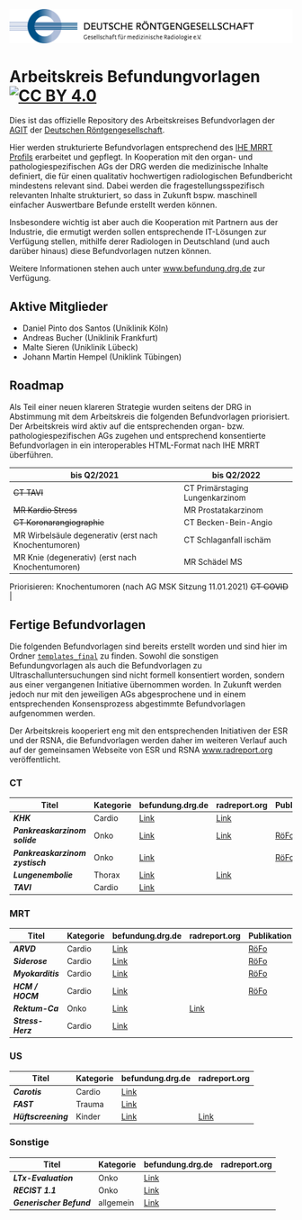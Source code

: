 ![drg logo](./assets/img/logo-drg-links-mitschrift-rgb-300dpi.png)

# Arbeitskreis Befundungvorlagen [![CC BY 4.0][cc-by-shield]][cc-by]

Dies ist das offizielle Repository des Arbeitskreises Befundvorlagen der [AGIT](https://www.agit.drg.de) der [Deutschen Röntgengesellschaft](https://www.drg.de).

Hier werden strukturierte Befundvorlagen entsprechend des [IHE MRRT Profils](https://www.ihe.net/uploadedFiles/Documents/Radiology/IHE_RAD_Suppl_MRRT.pdf) erarbeitet und gepflegt. In Kooperation mit den organ- und pathologiespezifischen AGs der DRG werden die medizinische Inhalte definiert, die für einen qualitativ hochwertigen radiologischen Befundbericht mindestens relevant sind. Dabei werden die fragestellungsspezifisch relevanten Inhalte strukturiert, so dass in Zukunft bspw. maschinell einfacher Auswertbare Befunde erstellt werden können.

Insbesondere wichtig ist aber auch die Kooperation mit Partnern aus der Industrie, die ermutigt werden sollen entsprechende IT-Lösungen zur Verfügung stellen, mithilfe derer Radiologen in Deutschland (und auch darüber hinaus) diese Befundvorlagen nutzen können.

Weitere Informationen stehen auch unter www.befundung.drg.de zur Verfügung.

## Aktive Mitglieder
- Daniel Pinto dos Santos (Uniklinik Köln)
- Andreas Bucher (Uniklinik Frankfurt)
- Malte Sieren (Uniklinik Lübeck)
- Johann Martin Hempel (Uniklink Tübingen)

## Roadmap

Als Teil einer neuen klareren Strategie wurden seitens der DRG in Abstimmung mit dem Arbeitskreis die folgenden Befundvorlagen priorisiert. Der Arbeitskreis wird aktiv auf die entsprechenden organ- bzw. pathologiespezifischen AGs zugehen und entsprechend konsentierte Befundvorlagen in ein interoperables HTML-Format nach IHE MRRT überführen.

bis Q2/2021                 | bis Q2/2022
----------------------------|---------------------------
~~CT TAVI~~                 | CT Primärstaging Lungenkarzinom
~~MR Kardio Stress~~        | MR Prostatakarzinom
~~CT Koronarangiographie~~  | CT Becken-Bein-Angio
MR Wirbelsäule degenerativ (erst nach Knochentumoren) | CT Schlaganfall ischäm
MR Knie (degenerativ) (erst nach Knochentumoren)       | MR Schädel MS
Priorisieren: Knochentumoren (nach AG MSK Sitzung 11.01.2021)
~~CT COVID~~                |

## Fertige Befundvorlagen

Die folgenden Befundvorlagen sind bereits erstellt worden und sind hier im Ordner [`templates_final`](https://github.com/DRGagit/ak_befundung/tree/master/templates_final) zu finden. Sowohl die sonstigen Befundungvorlagen als auch die Befundvorlagen zu Ultraschalluntersuchungen sind nicht formell konsentiert worden, sondern aus einer vergangenen Initiative übernommen worden. In Zukunft werden jedoch nur mit den jeweiligen AGs abgesprochene und in einem entsprechenden Konsensprozess abgestimmte Befundvorlagen aufgenommen werden.

Der Arbeitskreis kooperiert eng mit den entsprechenden Initiativen der ESR und der RSNA, die Befundvorlagen werden daher im weiteren Verlauf auch auf der gemeinsamen Webseite von ESR und RSNA www.radreport.org veröffentlicht.

### CT
Titel             | Kategorie | befundung.drg.de | radreport.org | Publikation
------------------|---------------------------|---------|---------|--------
_**KHK**_            | Cardio | [Link](https://www.befundung.drg.de/de-DE/3199/befundvorlagen/041807.2.1810090000-ct_khk.html/) | [Link](https://radreport.org/home/RPT50784/2020-06-19%2010:44:15) |
_**Pankreaskarzinom solide**_ | Onko | [Link](https://www.befundung.drg.de/de-DE/3199/befundvorlagen/041807.2.1810250618-ct_pankreasca_s.html/) | [Link](https://radreport.org/home/RPT50785/2020-06-19%2010:43:34) | [RöFo](https://doi.org/10.1055/a-1150-8217)
_**Pankreaskarzinom zystisch**_ | Onko | [Link](https://www.befundung.drg.de/de-DE/3199/befundvorlagen/041807.2.1811161508-ct_pankreasca_z.html/) | | [RöFo](https://doi.org/10.1055/a-1150-8217) |
_**Lungenembolie**_  | Thorax | [Link](https://www.befundung.drg.de/de-DE/3199/befundvorlagen/CT-Thorax_Lungenembolie.html/) | [Link](https://radreport.org/home/RPT50783/2020-06-19%2010:44:53) | |
_**TAVI**_  | Cardio | [Link](https://www.befundung.drg.de/de-DE/3199/befundvorlagen/041807.2.2010301038-ct-tavi.html/) | | |

### MRT
Titel             | Kategorie | befundung.drg.de | radreport.org | Publikation
------------------|---------------------------|---------|---------|----------
_**ARVD**_              | Cardio | [Link](https://www.befundung.drg.de/de-DE/3199/befundvorlagen/041807.3.1911201810-mrt_arvd.html) | | [RöFo](https://doi.org/10.1055/a-0998-4116) |
_**Siderose**_          | Cardio | [Link](https://www.befundung.drg.de/de-DE/3199/befundvorlagen/041807.3.1911200913-mrt_siderose.html) | | [RöFo](https://doi.org/10.1055/a-0998-4116) |
_**Myokarditis**_       | Cardio | [Link](https://www.befundung.drg.de/de-DE/3199/befundvorlagen/041807.3.1911200957-mrt_myokarditis.html) | | [RöFo](https://doi.org/10.1055/a-0998-4116) |
_**HCM / HOCM**_        | Cardio | [Link](https://www.befundung.drg.de/de-DE/3199/befundvorlagen/041807.3.1911201758-mrt_hocm.html) | | [RöFo](https://doi.org/10.1055/a-0998-4116) |
_**Rektum-Ca**_         | Onko   | [Link](https://www.befundung.drg.de/de-DE/3199/befundvorlagen/041807.00001-mrt_rectalca.html) | [Link](https://radreport.org/home/RPT50786/2020-06-19%2010:40:33) |
_**Stress-Herz**_       | Cardio | [Link](https://www.befundung.drg.de/de-DE/3199/befundvorlagen/041807.3.2011102103-mrt_adenosinstress.html/) | | |

### US
Titel             | Kategorie | befundung.drg.de | radreport.org
------------------|---------------------------|---------|---------
_**Carotis**_              | Cardio | [Link](https://www.befundung.drg.de/de-DE/3199/befundvorlagen/041807.00002-us_carotis.html) |
_**FAST**_                | Trauma | [Link](https://www.befundung.drg.de/de-DE/3199/befundvorlagen/041807.00004-us_fast.html) |
_**Hüftscreening**_     | Kinder | [Link](https://www.befundung.drg.de/de-DE/3199/befundvorlagen/041807.00003-us_hueftscreening.html) | [Link](https://radreport.org/home/RPT50787/2020-06-19%2010:41:21)

### Sonstige
Titel             | Kategorie | befundung.drg.de | radreport.org
------------------|---------------------------|---------|---------
_**LTx-Evaluation**_ | Onko | [Link](https://www.befundung.drg.de/de-DE/3199/befundvorlagen/041807.00005-gen_ltx_hcc.html) |
_**RECIST 1.1**_ | Onko | [Link](https://www.befundung.drg.de/de-DE/3199/befundvorlagen/041807.00006-gen_recist11.html) |
_**Generischer Befund**_ | allgemein | [Link](https://www.befundung.drg.de/de-DE/3199/befundvorlagen/din25300.html) |


[cc-by]: http://creativecommons.org/licenses/by/4.0/
[cc-by-shield]: https://img.shields.io/badge/License-CC%20BY%204.0-lightgrey.svg

